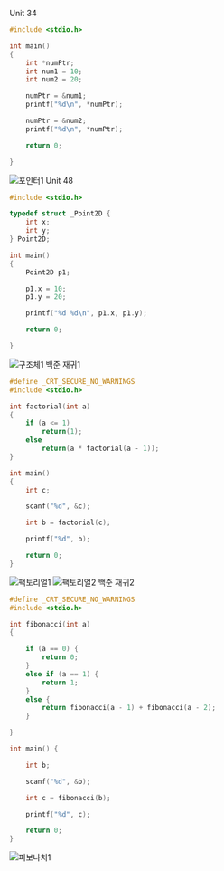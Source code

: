 Unit 34
```c
#include <stdio.h>

int main()
{
	int *numPtr;
	int num1 = 10;
	int num2 = 20;

	numPtr = &num1;
	printf("%d\n", *numPtr);

	numPtr = &num2;
	printf("%d\n", *numPtr);

	return 0;

}
```
![포인터1](https://user-images.githubusercontent.com/101636319/193545151-d9d23711-e0c0-47f5-a89f-782ffcc25f93.png)
Unit 48
```c
#include <stdio.h>

typedef struct _Point2D {
	int x;
	int y;
} Point2D;

int main()
{
	Point2D p1;

	p1.x = 10;
	p1.y = 20;

	printf("%d %d\n", p1.x, p1.y);

	return 0;

}
```
![구조체1](https://user-images.githubusercontent.com/101636319/193553544-2348b729-e6e9-4776-9eb0-47364c5d99a2.png)
백준 재귀1
```c
#define _CRT_SECURE_NO_WARNINGS
#include <stdio.h>

int factorial(int a)
{
	if (a <= 1)
		return(1);
	else
		return(a * factorial(a - 1));
}

int main()
{
	int c;

	scanf("%d", &c);

	int b = factorial(c);

	printf("%d", b);

	return 0;
}
```
![팩토리얼1](https://user-images.githubusercontent.com/101636319/193553708-db6613ab-7d9d-48e6-905d-f3429a4f91b5.png)
![팩토리얼2](https://user-images.githubusercontent.com/101636319/193553744-afc9c7b0-54cb-410c-ac9f-21e94f09061a.png)
백준 재귀2
```c
#define _CRT_SECURE_NO_WARNINGS
#include <stdio.h>

int fibonacci(int a)
{

	if (a == 0) {
		return 0;
	}
	else if (a == 1) {
		return 1;
	}
	else {
		return fibonacci(a - 1) + fibonacci(a - 2);
	}

}

int main() {

	int b;

	scanf("%d", &b);

	int c = fibonacci(b);

	printf("%d", c);

	return 0;
}
```
![피보나치1](https://user-images.githubusercontent.com/101636319/193553880-9cdca4b0-855f-4ee9-b284-bf28fba97c7c.png)


